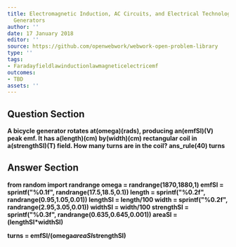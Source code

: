 ```yaml
---
title: Electromagnetic Induction, AC Circuits, and Electrical Technologies - Electric
  Generators
author: ''
date: 17 January 2018
editor: ''
source: https://github.com/openwebwork/webwork-open-problem-library
type: ''
tags:
- Faradayfieldlawinductionlawmagneticelectricemf
outcomes:
- TBD
assets: ''
---
```


## Question Section 

<b>
A bicycle generator rotates at(omega)(rads), producing an(emfSI)(V) peak emf. It has a(length)(cm) by(width)(cm) rectangular coil in a(strengthSI)(T) field. How many turns are in the coil?
ans_rule(40) turns


## Answer Section

from random import randrange
omega = randrange(1870,1880,1)
emfSI = sprintf("%0.1f", randrange(17.5,18.5,0.1))
length = sprintf("%0.2f", randrange(0.95,1.05,0.01))
lengthSI = length/100
width = sprintf("%0.2f", randrange(2.95,3.05,0.01))
widthSI = width/100
strengthSI = sprintf("%0.3f", randrange(0.635,0.645,0.001))
areaSI = (lengthSI*widthSI)

turns = emfSI/(omega*areaSI*strengthSI)